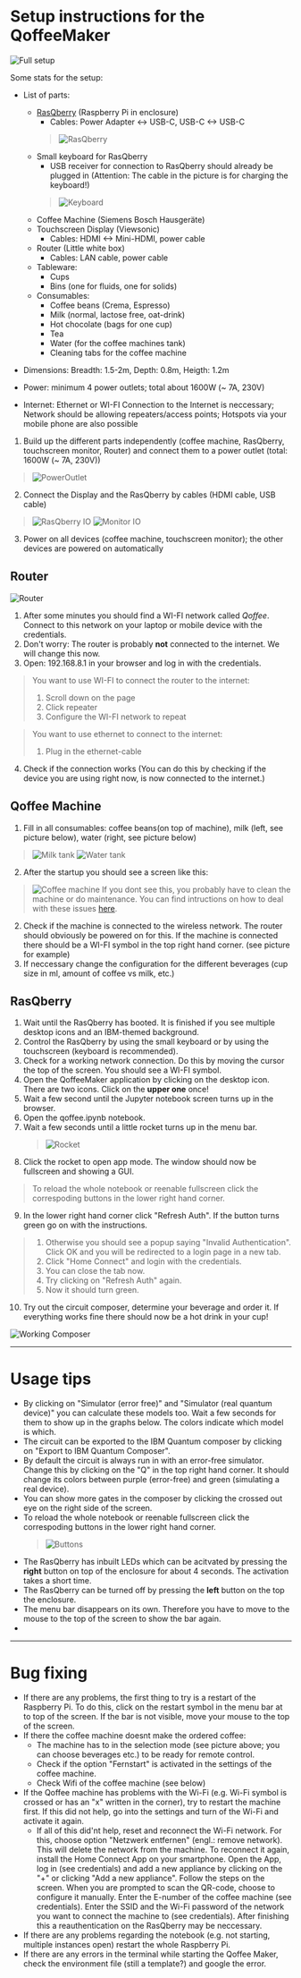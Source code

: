 # Setup instructions for the QoffeeMaker

![Full setup](QoffeeMakerInstructions/QoffeeMaker1.jpg)

Some stats for the setup:

- List of parts:
  -  [RasQberry](https://rasqberry.org/) (Raspberry Pi in enclosure)
     -  Cables: Power Adapter <-> USB-C, USB-C <-> USB-C
      > ![RasQberry](QoffeeMakerInstructions/QoffeeMaker8.jpg)
  -  Small keyboard for RasQberry 
     -  USB receiver for connection to RasQberry should already be plugged in (Attention: The cable in the picture is for charging the keyboard!)
      > ![Keyboard](QoffeeMakerInstructions/QoffeeMaker9.jpg)
  -  Coffee Machine (Siemens Bosch Hausgeräte)
  -  Touchscreen Display (Viewsonic)
     -  Cables: HDMI <-> Mini-HDMI, power cable
  -  Router (Little white box)
     -  Cables: LAN cable, power cable
  -  Tableware:
     -  Cups
     -  Bins (one for fluids, one for solids)
  -  Consumables: 
     -  Coffee beans (Crema, Espresso)
     -  Milk (normal, lactose free, oat-drink)
     -  Hot chocolate (bags for one cup)
     -  Tea
     -  Water (for the coffee machines tank)
     -  Cleaning tabs for the coffee machine

- Dimensions: Breadth: 1.5-2m, Depth: 0.8m, Heigth: 1.2m
- Power: minimum 4 power outlets; total about 1600W (~ 7A, 230V)
- Internet: Ethernet or WI-FI Connection to the Internet is neccessary; Network should be allowing repeaters/access points; Hotspots via your mobile phone are also possible

1. Build up the different parts independently (coffee machine, RasQberry, touchscreen monitor, Router) and connect them to a power outlet (total: 1600W (~ 7A, 230V))
> ![PowerOutlet](QoffeeMakerInstructions/QoffeeMaker12.jpg)
2. Connect the Display and the RasQberry by cables (HDMI cable, USB cable)
> ![RasQberry IO](QoffeeMakerInstructions/QoffeeMaker5.jpg)
> ![Monitor IO](QoffeeMakerInstructions/QoffeeMaker6.jpg)
3. Power on all devices (coffee machine, touchscreen monitor); the other devices are powered on automatically

## Router 

![Router](QoffeeMakerInstructions/QoffeeMaker3.jpg)

1. After some minutes you should find a WI-FI network called *Qoffee*. Connect to this network on your laptop or mobile device with the credentials.
2. Don't worry: The router is probably **not** connected to the internet. We will change this now.
3. Open: 192.168.8.1 in your browser and log in with the credentials.

> You want to use WI-FI to connect the router to the internet:
> 1. Scroll down on the page
> 2. Click repeater
> 3. Configure the WI-FI network to repeat

> You want to use ethernet to connect to the internet:
> 1. Plug in the ethernet-cable

4. Check if the connection works (You can do this by checking if the device you are using right now, is now connected to the internet.)

## Qoffee Machine

1. Fill in all consumables: coffee beans(on top of machine), milk (left, see picture below), water (right, see picture below)
>![Milk tank](QoffeeMakerInstructions/QoffeeMaker10.jpg)
>![Water tank](QoffeeMakerInstructions/QoffeeMaker11.jpg)
2. After the startup you should see a screen like this: 

>![Coffee machine](QoffeeMakerInstructions/QoffeeMaker2.jpg)
If you dont see this, you probably have to clean the machine or do maintenance. You can find intructions on how to deal with these issues [here](https://www.siemens-home.bsh-group.com/de/kundendienst/pflege-reinigung/kaffeemaschinen).

2. Check if the machine is connected to the wireless network. The router should obviously be powered on for this. If the machine is connected there should be a WI-FI symbol in the top right hand corner. (see picture for example)
3. If neccessary change the configuration for the different beverages (cup size in ml, amount of coffee vs milk, etc.)

## RasQberry
1. Wait until the RasQberry has booted. It is finished if you see multiple desktop icons and an IBM-themed background.
2. Control the RasQberry by using the small keyboard or by using the touchscreen (keyboard is recommended).
3. Check for a working network connection. Do this by moving the cursor the top of the screen. You should see a WI-FI symbol.
4. Open the QoffeeMaker application by clicking on the desktop icon. There are two icons. Click on the **upper one** once!
5. Wait a few second until the Jupyter notebook screen turns up in the browser.
6. Open the qoffee.ipynb notebook.
7. Wait a few seconds until a little rocket turns up in the menu bar.
   >![Rocket](QoffeeMakerInstructions/QoffeeMaker13.png)
8. Click the rocket to open app mode. The window should now be fullscreen and showing a GUI.
> To reload the whole notebook or reenable fullscreen click the correspoding buttons in the lower right hand corner.
9. In the lower right hand corner click "Refresh Auth". If the button turns green go on with the instructions. 
> 1. Otherwise you should see a popup saying "Invalid Authentication". Click OK and you will be redirected to a login page in a new tab.
> 2. Click "Home Connect" and login with the credentials. 
> 3. You can close the tab now.
> 4. Try clicking on "Refresh Auth" again. 
> 5. Now it should turn green.

10. Try out the circuit composer, determine your beverage and order it. If everything works fine there should now be a hot drink in your cup!

![Working Composer](QoffeeMakerInstructions/QoffeeMaker7.jpg)

---

# Usage tips

- By clicking on "Simulator (error free)" and "Simulator (real quantum device)" you can calculate these models too. Wait a few seconds for them to show up in the graphs below. The colors indicate which model is which.
- The circuit can be exported to the IBM Quantum composer by clicking on "Export to IBM Quantum Composer".
- By default the circuit is always run in with an error-free simulator. Change this by clicking on the "Q" in the top right hand corner. It should change its colors between purple (error-free) and green (simulating a real device). 
- You can show more gates in the composer by clicking the crossed out eye on the right side of the screen.
- To reload the whole notebook or reenable fullscreen click the correspoding buttons in the lower right hand corner.
   > ![Buttons](QoffeeMakerInstructions/QoffeeMaker14.png)
- The RasQberry has inbuilt LEDs which can be acitvated by pressing the **right** button on top of the enclosure for about 4 seconds. The activation takes a short time.
- The RasQberry can be turned off by pressing the **left** button on the top the enclosure.
- The menu bar disappears on its own. Therefore you have to move to the mouse to the top of the screen to show the bar again.
- 

---

# Bug fixing

- If there are any problems, the first thing to try is a restart of the Raspberry Pi. To do this, click on the restart symbol in the menu bar at to top of the screen. If the bar is not visible, move your mouse to the top of the screen.
- If there the coffee machine doesnt make the ordered coffee:
  - The machine has to in the selection mode (see picture above; you can choose beverages etc.) to be ready for remote control.
  - Check if the option "Fernstart" is activated in the settings of the coffee machine.
  - Check Wifi of the coffee machine (see below)
- If the Qoffee machine has problems with the Wi-Fi (e.g. Wi-Fi symbol is crossed or has an "x" written in the corner), try to restart the machine first. If this did not help, go into the settings and turn of the Wi-Fi and activate it again.
  - If all of this did'nt help, reset and reconnect the Wi-Fi network. For this, choose option "Netzwerk entfernen" (engl.: remove network). This will delete the network from the machine. To reconnect it again, install the Home Connect App on your smartphone. Open the App, log in (see credentials) and add a new appliance by clicking on the "+" or clicking "Add a new appliance". Follow the steps on the screen.  When you are prompted to scan the QR-code, choose to configure it manually. Enter the E-number of the coffee machine (see credentials). Enter the SSID and the Wi-Fi password of the network you want to connect the machine to (see credentials). After finishing this a reauthentication on the RasQberry may be neccessary.
- If there are any problems regarding the notebook (e.g. not starting, multiple instances open) restart the whole Raspberry Pi.
- If there are any errors in the terminal while starting the Qoffee Maker, check the environment file (still a template?) and google the error.
